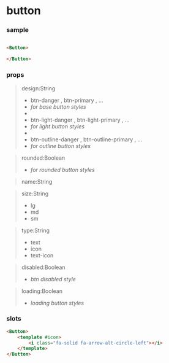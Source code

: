 # button

### sample

```html

<Button>

</Button>
```

### props

> design:String
> - btn-danger , btn-primary , ...
> - *for base button styles*
> -
> - btn-light-danger , btn-light-primary , ...
> - *for light button styles*
> -
> - btn-outline-danger , btn-outline-primary , ...
> - *for outline button styles*

> rounded:Boolean
> - *for rounded button styles*

> name:String

> size:String
> - lg
> - md
> - sm

> type:String
> - text
> - icon
> - text-icon

> disabled:Boolean
> - *btn disabled style*

> loading:Boolean
> - *loading button styles*


### slots

```html
<Button>
    <template #icon>
        <i class="fa-solid fa-arrow-alt-circle-left"></i>
    </template>
</Button>
```
